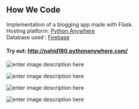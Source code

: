 ﻿## How We Code
Implementation of a blogging app made with Flask. <br>
Hosting platform: [Python Anywhere](https://www.pythonanywhere.com/) <br>
Database used : [Firebase](https://firebase.google.com/)
#### Try out: http://nahid180.pythonanywhere.com/

![enter image description here](https://lh3.googleusercontent.com/pw/ADCreHeUZClUPSJbg-PNN7VoJmL32u38AVZ1EoeS1Uatcjzy3axCXh9dtOTB09CSSIFxTluZYHGlbyfSyuYbYPINy4PQoa2XXADFumPrQnSZaD0kpC_S6iLJBSAnVUTzBM71nEkfqVQzfeWqHQaTmPY1cE2YpTRgioutiClKKNNHG31h9vDDuu9al2-wiHLZH3hlHZV-W2GAKAxHxRE3n9_DJ6RATVB4k794Pmavxpu5U5JxYNJ3Br-0PDpj4hd-TWoVtMGlrt9Lab_TIEZBdywShNIVW2kAh7fTJocklmn0GtQ627hZ6b8A7DzHvhBjSVAIPlsNoZDW1V4aJCdyli5bWH7VVKfGyhn8RgUnJm0PoCx99K-opn_Z4vvCghIJc9Xsp60nULA1BCTitxOodlRSjmHHbwNrJ_YwEt5F49tbYFq_Y3VwrJGHJeXgZSLCPol5SovO_toy3zyXgqCpulGAxa4P1i0g5xi3ClXCDv_iwXEnXEHWcwXIMyTWXeLEZ73uHy-vKR_2KBcLtmTeP-k147SzyFzl8Ku7qpBNUT8yhS3H7x9zA6SxTPwHUhpZsbNwaJqvLY3K4_vX-neaSh-4jhkHRUpu5FTc_HOZTb86cfpymOSubdV6se2VVzuVboGRz8l7bq4rlebTNAEpenoGvykqDZvsePhOzmV1zAELYQjU3mPjNx2SN2LFFP6Gx9YZ9xMZLlweHkm0Mik7ayTqASwouaifGXQDq5SS9NLtkzYP9XvTkSlYrFLmgybIF6dhPgffQIJaSj4Yvf_H-DPIuZ_OJhclx9wotk56qhnJW3f8bQ_rXI3UzYFSVvuBNT9-xORQ3IuG7TBorUUVnQVXZ0PO20BUwbMe2knzR1bvmBqxZxTjDlizfDLB1-9fNEbUYCjbupfabai0_jov7OvEzA=w1354-h669-s-no)



![enter image description here](https://lh3.googleusercontent.com/pw/ADCreHcLs-fGkEEWme4dH1qvwX79J8ObICibSFXRRZiqco3bwriqo2Mvb8ZzM0TJ6wEvm5xpjWDuK3mxD_wRgLXd4bWUl3Pq1nXAL3lTNdS488h22IjsxoZiNdSNRQ2imF2rfbANdEybd_GOpjEKJRiWL332f5CxTZudKQjIZCkAd1NVAO5yoZ6rNwIzNPL8-FolJ7YvcBAdJzECrZeEaMYw6y3j3oHERhqppmAwPvoUTtp9iDTMESBAWUn-WVc_0Hl6dASdJLAez11JK-uSuudABp6T4g7OHFxKW9vcukmxOLu3x7HeJVeghW_g0UN9WNXKupLJVBPq9rsyQ0CV7xZ7yJzJEXt-wGK8Xxa4UfA-kP0bWjB7FvNfUGTwLblRFlnXUOPunHjJFlrixqjjzTTaMVw97MYUCWeJ8wjEuCKAW7DpLo6sDi9th5Py8m3lcr1M86puvk4vX1fTtvwCFvrg9burQNTnJELhTb-r62HhSGbYk_0vSkHqoMEUgSy7gBNchkb_SZyQQNo3Q0mU7Fr7KGnPVs4yZEcoV5dIQwgWsXO3BlXje8d3jQbfQ90katTbPIUFaQHcOPbKo8D4UzSj6T4Vw_Yopdp1bRZLZ5Jh9GpbraNobL_4sYTIGxQqBYh4NIsqYEFI9HT_QhEQaKd3-CoMRCYNC8gZ3lRWhGSbPS3I8wYKWcdBnVhuaDtd8W6jqdRxcOgjm01EUkLroAj4BROT6RHMKQx1XIo_6bPOJ4mw-34t0TTX1jkIFFuz5pKXQk_2TeZbHgr5w-3RPt2w275bDP4A4YevwQ4FtMtAolFomWNT2UNRRcN2glSC_6UA8tJEpuC8HKwHPFN-NCrU5q35fOU1jHdoP6UB8DEcspMVrV7sC5Twcc-vWuRtiBmXjhmEtK8vdIdNCLMfgSU-IA=w1168-h591-s-no)



![enter image description here](https://lh3.googleusercontent.com/pw/ADCreHcf2IH8h1rryc3q85VfwZbU7gSwYzX51cKABQxI4JoUEMPruuZPQ_obsHl8U84wKY-NvqciLITfN515kloJSeaeZ9BHFAVVUaO5E-uWiZd5jAvvmKr8qvkl9qUVkJP1CJvONZc3NQbaeTkb1r719hHUI6Df0TpdtDt_VFw18yIDvAeMkMu95u6k904ox7ffS5P3xsuSW4TQ8e-6B3OcXTCBI9dq9n19NVVQeYIsMWJoK25TN2vYVqB6aQcjEybC2R3kC8i6-gGL-et52xJrSmOWypVcet0BKz1o997Fs6DBz3snkzul4i4FVBxlul-CIpTWzowPl2rLGx9-7epKIBLxNY5ORqSPIAsTjfkYb01LG684yei0fOoVM3GK82T3nJYsppWIkT_k-CO4HlwI7ljD6rH1IBuqePaKkQ4F2CyvHRBnQde6uypCq0d2FNnjU4HdOBbpUJEXSVwk49M3SWe9Be_k64YYNpf3Ifcm5lPIOjop3HjTf2S2Nd49loj_qFxZso0Z4CM4zV0zQVm14C9jbeY7z-w_stZTQZIPComUc4Dk1vxFXmjC4R8cTuWx0aIxxaFRUW-64HQNr0GHNpigbSqO_2nbdrs_AatgmTU1yiBzq4iQQ51fsq8TWAw4mr2s-OMS9og2_tvZ8lxTWbgltpKTUhUqSua8ZC3j0XCzfX9RuJKfdd99pEnKkesW_s0qCMfNlpZ4gkTROSgHtvpz1qVXs6B-6gMJ0Y9EgQ_6ltoxQPEdBDmQpR29_wG1_LVg24KMuKBrDIBv_Zt2cejRpSC6R18eX0ktBOzoGy-ETwUVzVeUWiGHA9BNemctvOXfBGZbrZQ6LTziGumqSQATuFDCejwTgOcF8EzU4syBFSLgJ7Ljrc17xStPtRtWtp2rU0cr2cB4epVBm_lUWA=w1351-h670-s-no)


![enter image description here](https://lh3.googleusercontent.com/pw/ADCreHegF28fQ_fcs55ymZ4AohY1vMTMITCXbSUVZEYxRZr4kWeMvZ5r6oMkm3RsRCyUOBp-QbZVhXU04n6I2e7_mlSasaXlh3jlJLzGGX7_4dnTAKZBaUfSDnrZZexZJMQJAAxDbf5jdQH6IhVvBOsUc6roE2JycNkvCyHHA0Zlr056DjTgUemGK-9iNrhbhufU33-G_qkHfQo9_B2jGyxSDJdmztGUTZRmsrwvXxCI9dbWAc4L3OT_JWnF1cH3UUVng8aZMhQ_bW1n8AqqtaAni2G2CSkQGo4xdCLsd2blfJV5Z-rnYHt2maOLBnYoCKQIMPZqBezqpdZnnRlUOPCI4mwZrs0skQeoqs9pdRBMDGH3ZI1OS5LRq4WhwA1Sqscl3_xQjB9PKxfNGowjryQgDcgCBNunBFh9PgI6825EOuL0SDiFApDIGfvGFrEK5_80kS2rbf8Hr_kDuvR7Y3-mr81gdQNMJZWfG6eApr1CqgljvRP8vHd5FcWcGrm0nHCPGZ_YGghsGoM4cCjDguEI66J0SHdoiMmUeIDuEx9_CfNSAdIgZvci42h_6zzMOL5yocfOPb-sBEZGStlTe5TvF45NHkdniNXf__F6y47TXkfkGrFrIBMUTjyatQlV36rDfa-yAmfG0MsG65Jlidskuq4GNCTCtlmWNK8V5UPX01vLE5uHcr2LUC9ZEtTYPGv9VJj_U8kqjRImNYcvBvSOyHbtwT22wqlHVwhCUZYp-s89ZERwJrbqMaqftN0wBb61X6Npons-8XThxkkUG8po2sAnGoBp9IWOya_KbFC8HBgSttCFR5trg5mXzHPTlOP99mQCeeTbOiTAsw5tc0rpmmUWHR4iav9adXwHZpkx_Q6h45T48ol9d_odbGAhp5lRxKCRb6obnpqdCPNDHyhkeA=w1351-h670-s-no)
